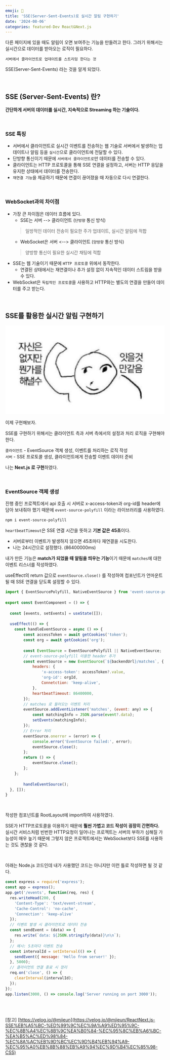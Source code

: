 ```yaml
---
emoji: 🔔
title: 'SSE(Server-Sent-Events)로 실시간 알림 구현하기'
date: '2024-08-06'
categories: featured-Dev React&Next.js
---
```


다른 페이지에 있을 때도 알림이 오면 보여주는 기능을 만들려고 한다.
그러기 위해서는 실시간으로 데이터를 받아오는 로직이 필요하다.

`서버에서 클라이언트로 업데이트를 스트리밍 한다는 것`

SSE(Server-Sent-Events) 라는 것을 알게 되었다.

<br/>

## SSE (Server-Sent-Events) 란?

**간단하게 서버의 데이터를 실시간, 지속적으로 Streaming 하는 기술이다.**

<br/>

### SSE 특징

- 서버에서 클라이언트로 실시간 이벤트를 전송하는 웹 기술로 서버에서 발생하는 업데이트나 알림 등을 `실시간`으로 클라이언트에 전달할 수 있다.
- 단방향 통신이기 때문에 `서버에서 클라이언트로`만 데이터를 전송할 수 있다.
- 클라이언트는 HTTP 프로토콜을 통해 SSE 연결을 설정하고, 서버는 HTTP 응답을 유지한 상태에서 데이터를 전송한다.
- `재연결 기능`을 제공하기 때문에 연결이 끊어졌을 때 자동으로 다시 연결한다.

<br/>

### WebSocket과의 차이점

- 가장 큰 차이점은 데이터 흐름에 있다.
    - SSE는 서버 --> 클라이언트 (`단방향` 통신 방식)
    > 일방적인 데이터 전송이 필요한 주가 업데이트, 실시간 알림에 적합
    - WebSocket은 서버 <--> 클라이언트 (`양방향` 통신 방식)
    > 양방향 통신이 필요한 실시간 채팅에 적합
- SSE는 웹 기술이기 때문에 `HTTP 프로토콜` 위에서 동작한다. 
    - 연결된 상태에서는 재연결이나 추가 설정 없이 지속적인 데이터 스트림을 받을 수 있다.
- WebSocket은 `독립적인 프로토콜`을 사용하고 HTTP와는 별도의 연결을 만들어 데이터를 주고 받는다.

<br/>

## SSE를 활용한 실시간 알림 구현하기

![](1.png)

이제 구현해보자.

SSE를 구현하기 위해서는 클라이언트 측과 서버 측에서의 설정과 처리 로직을 구현해야 한다.

`클라이언트` - EventSource 객체 생성, 이벤트를 처리하는 로직 작성<br />
`서버` - SSE 프로토콜 생성, 클라이언트에게 전송할 이벤트 데이터 준비

나는 **Next.js 로 구현**하였다.

<br/>

### EventSource 객체 생성

진행 중인 프로젝트에서 api 호출 시 서버로 x-access-token과 org-id를 header에 담아 보내줘야 했기 때문에 `event-source-polyfill` 이라는 라이브러리를 사용하였다.
```bash
npm i event-source-polyfill
```

`heartbeatTimeout`은 SSE 연결 시간을 뜻하고 **기본 값은 45초**이다.
- 서버로부터 이벤트가 발생하지 않으면 45초마다 재연결을 시도한다.
- 나는 24시간으로 설정했다. (86400000ms)

내가 만든 기능은 **match가 되었을 때 알림을 띄우는 기능**이기 때문에 `matches`에 대한 이벤트 리스너를 작성하였다.

useEffect의 return 값으로 `eventSource.close()` 를 작성하여 컴포넌트가 언마운트 될 때 SSE 연결을 닫도록 설정할 수 있다.

```js
import { EventSourcePolyfill, NativeEventSource } from 'event-source-polyfill';

export const EventComponent = () => {

  const [events, setEvents] = useState([]);

  useEffect(() => {
    const handleEventSource = async () => {
        const accessToken = await getCookies('token');
        const org = await getCookies('org');

        const EventSource = EventSourcePolyfill || NativeEventSource;
        // event-source-polyfill 이용한 header 추가
        const eventSource = new EventSource(`${backendUrl}/matches`, {
            headers: {
                'x-access-token': accessToken?.value,
                'org-id': orgId,
                Connetction: 'keep-alive',
            },
            heartbeatTimeout: 86400000,
        });
        // matches 로 들어오는 이벤트 처리
        eventSource.addEventListener('matches', (event: any) => {
            const matchingInfo = JSON.parse(event?.data);
            setEvents(matchingInfo);
        });
        // Error 처리
        eventSource.onerror = (error) => {
            console.error('EventSource failed:', error);
            eventSource.close();
        };
        return () => {
            eventSource.close();
        };
    };

        handleEventSource();
  }, []);
}

```
<br/>

작성한 컴포넌트를 RootLayout에 import하여 사용하였다.

SSE가 HTTP프로토콜을 이용하기 때문에 **훨씬 가볍고 코드 작성이 굉장히 간편하다.**
실시간 서비스처럼 빈번한 HTTP요청이 일어나는 프로젝트는 서버의 부하가 심해질 가능성이 매우 높기 때문에 그렇지 않은 프로젝트에서는 WebSocket보다 SSE를 사용하는 것도 괜찮을 것 같다.

<br/>

아래는 Node.js 코드인데 내가 사용했던 코드는 아니지만 이런 틀로 작성하면 될 것 같다.

```js
const express = require('express');
const app = express();
app.get('/events', function(req, res) {
  res.writeHead(200, {
    'Content-Type': 'text/event-stream',
    'Cache-Control': 'no-cache',
    'Connection': 'keep-alive'
  });
  // 이벤트 발생 시 클라이언트로 데이터 전송
  const sendEvent = (data) => {
    res.write(`data: ${JSON.stringify(data)}\n\n`);
  };
  // 예시: 5초마다 이벤트 전송
  const intervalId = setInterval(() => {
    sendEvent({ message: 'Hello from server!' });
  }, 5000);
  // 클라이언트 연결 종료 시 정리
  req.on('close', () => {
    clearInterval(intervalId);
  });
});
app.listen(3000, () => console.log('Server running on port 3000'));
```



<br/>
<br/>

[참고] [https://velog.io/@mjieun](https://velog.io/@mjieun/ReactNext.js-SSE%EB%A5%BC-%ED%99%9C%EC%9A%A9%ED%95%9C-%EC%8B%A4%EC%8B%9C%EA%B0%84-%EC%95%8C%EB%A6%BC-%EA%B5%AC%ED%98%84-%EC%8A%AC%EB%9D%BC%EC%9D%B4%EB%94%A9-%EC%95%A0%EB%8B%88%EB%A9%94%EC%9D%B4%EC%85%98-CSS)

```toc
```
